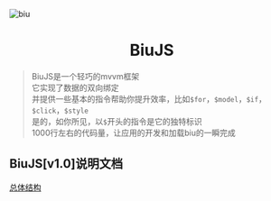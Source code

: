 ![biu](https://raw.githubusercontent.com/veedrin/biu/master/logo/logo.png)

<h1 align="center">BiuJS</h1>

> BiuJS是一个轻巧的mvvm框架<br>
> 它实现了数据的双向绑定<br>
> 并提供一些基本的指令帮助你提升效率，比如`$for`，`$model`，`$if`，`$click`，`$style`<br>
> 是的，如你所见，以`$`开头的指令是它的独特标识<br>
> 1000行左右的代码量，让应用的开发和加载biu的一瞬完成

## BiuJS[v1.0]说明文档

[总体结构](https://github.com/veedrin/biu/issues/1)
